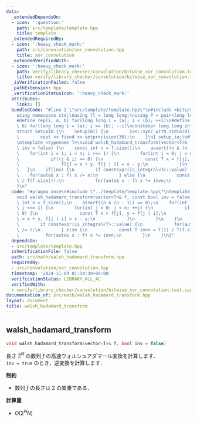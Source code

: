 ```yaml
---
data:
  _extendedDependsOn:
  - icon: ':question:'
    path: src/template/template.hpp
    title: template
  _extendedRequiredBy:
  - icon: ':heavy_check_mark:'
    path: src/convolution/xor_convolution.hpp
    title: xor_convolution
  _extendedVerifiedWith:
  - icon: ':heavy_check_mark:'
    path: verify/library_checker/convolution/bitwise_xor_convolution.test.cpp
    title: verify/library_checker/convolution/bitwise_xor_convolution.test.cpp
  _isVerificationFailed: false
  _pathExtension: hpp
  _verificationStatusIcon: ':heavy_check_mark:'
  attributes:
    links: []
  bundledCode: "#line 2 \"src/template/template.hpp\"\n#include <bits/stdc++.h>\n\
    using namespace std;\nusing ll = long long;\nusing P = pair<long long, long long>;\n\
    #define rep(i, a, b) for(long long i = (a); i < (b); ++i)\n#define rrep(i, a,\
    \ b) for(long long i = (a); i >= (b); --i)\nconstexpr long long inf = 4e18;\n\
    struct SetupIO {\n    SetupIO() {\n        ios::sync_with_stdio(0);\n        cin.tie(0);\n\
    \        cout << fixed << setprecision(30);\n    }\n} setup_io;\n#line 3 \"src/math/walsh_hadamard_transform.hpp\"\
    \ntemplate <typename T>\nvoid walsh_hadamard_transform(vector<T>& f, const bool\
    \ inv = false) {\n    const int n = f.size();\n    assert((n & (n - 1)) == 0);\n\
    \    for(int i = 1; i < n; i <<= 1) {\n        for(int j = 0; j < n; ++j) {\n\
    \            if((j & i) == 0) {\n                const T x = f[j], y = f[j | i];\n\
    \                f[j] = x + y, f[j | i] = x - y;\n            }\n        }\n \
    \   }\n    if(inv) {\n        if constexpr(is_integral<T>::value) {\n        \
    \    for(auto& x : f) x /= n;\n        } else {\n            const T invn = T(1)\
    \ / T(f.size());\n            for(auto& x : f) x *= invn;\n        }\n    }\n\
    }\n"
  code: "#pragma once\n#include \"../template/template.hpp\"\ntemplate <typename T>\n\
    void walsh_hadamard_transform(vector<T>& f, const bool inv = false) {\n    const\
    \ int n = f.size();\n    assert((n & (n - 1)) == 0);\n    for(int i = 1; i < n;\
    \ i <<= 1) {\n        for(int j = 0; j < n; ++j) {\n            if((j & i) ==\
    \ 0) {\n                const T x = f[j], y = f[j | i];\n                f[j]\
    \ = x + y, f[j | i] = x - y;\n            }\n        }\n    }\n    if(inv) {\n\
    \        if constexpr(is_integral<T>::value) {\n            for(auto& x : f) x\
    \ /= n;\n        } else {\n            const T invn = T(1) / T(f.size());\n  \
    \          for(auto& x : f) x *= invn;\n        }\n    }\n}"
  dependsOn:
  - src/template/template.hpp
  isVerificationFile: false
  path: src/math/walsh_hadamard_transform.hpp
  requiredBy:
  - src/convolution/xor_convolution.hpp
  timestamp: '2024-11-09 01:34:39+09:00'
  verificationStatus: LIBRARY_ALL_AC
  verifiedWith:
  - verify/library_checker/convolution/bitwise_xor_convolution.test.cpp
documentation_of: src/math/walsh_hadamard_transform.hpp
layout: document
title: walsh_hadamard_transform
---
```


## walsh_hadamard_transform

```cpp
void walsh_hadamard_transform(vector<T>& f, bool inv = false)
```

長さ $2^N$ の数列 $f$ の高速ウォルシュアダマール変換を計算します．<br>
`inv = true` のとき，逆変換を計算します．

**制約**

- 数列 $f$ の長さは $2$ の累乗である．

**計算量**

- $O(2^N N)$
